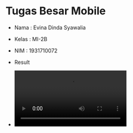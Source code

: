 # Tugas Besar Mobile
- Nama : Evina Dinda Syawalia
- Kelas : MI-2B
- NIM : 1931710072

- Result
-  ![gambar 1](vid/vid.mp4)
